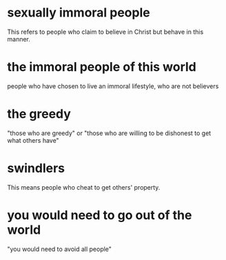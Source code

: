 # sexually immoral people

This refers to people who claim to believe in Christ but behave in this manner.

# the immoral people of this world

people who have chosen to live an immoral lifestyle, who are not believers

# the greedy

"those who are greedy" or "those who are willing to be dishonest to get what others have"

# swindlers

This means people who cheat to get others' property.

# you would need to go out of the world

"you would need to avoid all people"